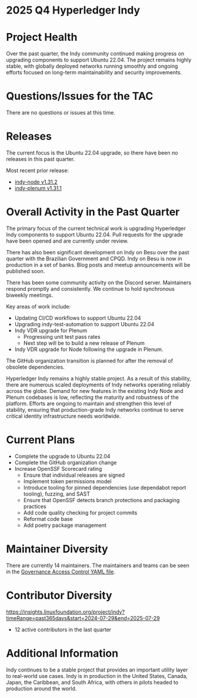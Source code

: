 [//]: # (SPDX-License-Identifier: CC-BY-4.0)

# 2025 Q4 Hyperledger Indy

# Project Health

Over the past quarter, the Indy community continued making progress on upgrading components to support Ubuntu 22.04. The project remains highly stable, with globally deployed networks running smoothly and ongoing efforts focused on long-term maintainability and security improvements.

# Questions/Issues for the TAC

There are no questions or issues at this time.

# Releases

The current focus is the Ubuntu 22.04 upgrade, so there have been no releases in this past quarter.

Most recent prior release:
- [indy-node v1.31.2](https://github.com/hyperledger/indy-node/releases/tag/v1.13.2)
- [indy-plenum v1.31.1](https://github.com/hyperledger/indy-plenum/releases/tag/v1.13.1)

# Overall Activity in the Past Quarter

The primary focus of the current technical work is upgrading Hyperledger Indy components to support Ubuntu 22.04. Pull requests for the upgrade have been opened and are currently under review.

There has also been significant development on Indy on Besu over the past quarter with the Brazilian Government and CPQD. Indy on Besu is now in production in a set of banks. Blog posts and meetup announcements will be published soon.

There has been some community activity on the Discord server. Maintainers respond promptly and consistently. We continue to hold synchronous biweekly meetings.

Key areas of work include:
- Updating CI/CD workflows to support Ubuntu 22.04
- Upgrading indy-test-automation to support Ubuntu 22.04
- Indy VDR upgrade for Plenum
    - Progressing unit test pass rates
    - Next step will be to build a new release of Plenum
- Indy VDR upgrade for Node following the upgrade in Plenum.

The GitHub organization transition is planned for after the removal of obsolete dependencies.

Hyperledger Indy remains a highly stable project. As a result of this stability, there are numerous scaled deployments of Indy networks operating reliably across the globe. Demand for new features in the existing Indy Node and Plenum codebases is low, reflecting the maturity and robustness of the platform. Efforts are ongoing to maintain and strengthen this level of stability, ensuring that production-grade Indy networks continue to serve critical identity infrastructure needs worldwide.

# Current Plans

- Complete the upgrade to Ubuntu 22.04
- Complete the GitHub organization change
- Increase OpenSSF Scorecard rating
    - Ensure that individual releases are signed
    - Implement token permissions model
    - Introduce tooling for pinned dependencies (use dependabot report tooling), fuzzing, and SAST
    - Ensure that OpenSSF detects branch protections and packaging practices
    - Add code quality checking for project commits
    - Reformat code base
    - Add poetry package management


# Maintainer Diversity

There are currently 14 maintainers. The maintainers and teams can be seen in the [Governance Access Control YAML file](https://github.com/hyperledger/governance/blob/main/access-control.yaml).


# Contributor Diversity

https://insights.linuxfoundation.org/project/indy?timeRange=past365days&start=2024-07-29&end=2025-07-29
- 12 active contributors in the last quarter


# Additional Information

Indy continues to be a stable project that provides an important utility layer to real-world use cases. Indy is in production in the United States, Canada, Japan, the Caribbean, and South Africa, with others in pilots headed to production around the world.
